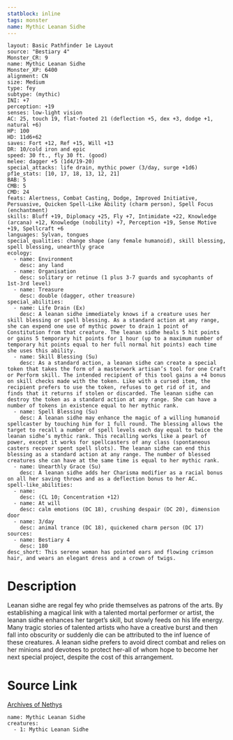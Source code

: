 ```yaml
---
statblock: inline
tags: monster
name: Mythic Leanan Sidhe
---
```

```statblock
layout: Basic Pathfinder 1e Layout
source: "Bestiary 4"
Monster_CR: 9
name: Mythic Leanan Sidhe
Monster_XP: 6400
alignment: CN
size: Medium
type: fey
subtype: (mythic)
INI: +7
perception: +19
senses: low-light vision
AC: 25, touch 19, flat-footed 21 (deflection +5, dex +3, dodge +1, natural +6)
HP: 100
HD: 11d6+62
saves: Fort +12, Ref +15, Will +13
DR: 10/cold iron and epic
speed: 30 ft., fly 30 ft. (good)
melee: dagger +5 (1d4/19-20)
special_attacks: life drain, mythic power (3/day, surge +1d6)
pf1e_stats: [10, 17, 18, 13, 12, 21]
BAB: 5
CMB: 5
CMD: 24
feats: Alertness, Combat Casting, Dodge, Improved Initiative, Persuasive, Quicken Spell-Like Ability (charm person), Spell Focus (enchantment)
skills: Bluff +19, Diplomacy +25, Fly +7, Intimidate +22, Knowledge (arcana) +12, Knowledge (nobility) +7, Perception +19, Sense Motive +19, Spellcraft +6
languages: Sylvan, tongues
special_qualities: change shape (any female humanoid), skill blessing, spell blessing, unearthly grace
ecology:
  - name: Environment
    desc: any land
  - name: Organisation
    desc: solitary or retinue (1 plus 3-7 guards and sycophants of 1st-3rd level)
  - name: Treasure
    desc: double (dagger, other treasure)
special_abilities:
  - name: Life Drain (Ex)
    desc: A leanan sidhe immediately knows if a creature uses her skill blessing or spell blessing. As a standard action at any range, she can expend one use of mythic power to drain 1 point of Constitution from that creature. The leanan sidhe heals 5 hit points or gains 5 temporary hit points for 1 hour (up to a maximum number of temporary hit points equal to her full normal hit points) each time she uses this ability.
  - name: Skill Blessing (Su)
    desc: As a standard action, a leanan sidhe can create a special token that takes the form of a masterwork artisan’s tool for one Craft or Perform skill. The intended recipient of this tool gains a +4 bonus on skill checks made with the token. Like with a cursed item, the recipient prefers to use the token, refuses to get rid of it, and finds that it returns if stolen or discarded. The leanan sidhe can destroy the token as a standard action at any range. She can have a number of tokens in existence equal to her mythic rank.
  - name: Spell Blessing (Su)
    desc: A leanan sidhe may enhance the magic of a willing humanoid spellcaster by touching him for 1 full round. The blessing allows the target to recall a number of spell levels each day equal to twice the leanan sidhe’s mythic rank. This recalling works like a pearl of power, except it works for spellcasters of any class (spontaneous casters recover spent spell slots). The leanan sidhe can end this blessing as a standard action at any range. The number of blessed creatures she can have at the same time is equal to her mythic rank.
  - name: Unearthly Grace (Su)
    desc: A leanan sidhe adds her Charisma modifier as a racial bonus on all her saving throws and as a deflection bonus to her AC.
spell-like_abilities:
  - name:
    desc: (CL 10; Concentration +12)
  - name: At will
    desc: calm emotions (DC 18), crushing despair (DC 20), dimension door
  - name: 3/day
    desc: animal trance (DC 18), quickened charm person (DC 17)
sources:
  - name: Bestiary 4
    desc: 180
desc_short: This serene woman has pointed ears and flowing crimson hair, and wears an elegant dress and a crown of twigs.
```
# Description
Leanan sidhe are regal fey who pride themselves as patrons of the arts. By establishing a magical link with a talented mortal performer or artist, the leanan sidhe enhances her target’s skill, but slowly feeds on his life energy. Many tragic stories of talented artists who have a creative burst and then fall into obscurity or suddenly die can be attributed to the inf luence of these creatures. A leanan sidhe prefers to avoid direct combat and relies on her minions and devotees to protect her-all of whom hope to become her next special project, despite the cost of this arrangement.
# Source Link
[Archives of Nethys](https://aonprd.com/MythicMonsterDisplay.aspx?ItemName=Leanan%20Sidhe)
```encounter-table
name: Mythic Leanan Sidhe
creatures:
  - 1: Mythic Leanan Sidhe
```
